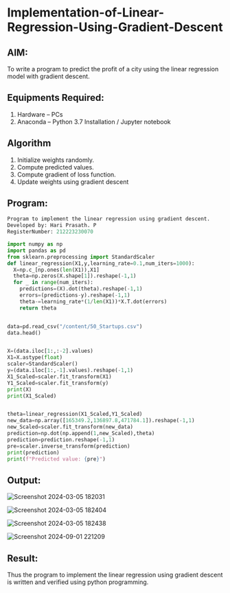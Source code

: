 # Implementation-of-Linear-Regression-Using-Gradient-Descent

## AIM:
To write a program to predict the profit of a city using the linear regression model with gradient descent.

## Equipments Required:
1. Hardware – PCs
2. Anaconda – Python 3.7 Installation / Jupyter notebook

## Algorithm
1. Initialize weights randomly. 
2. Compute predicted values. 
3. Compute gradient of loss function.
4. Update weights using gradient descent

## Program:
```python
Program to implement the linear regression using gradient descent.
Developed by: Hari Prasath. P
RegisterNumber: 212223230070

import numpy as np
import pandas as pd
from sklearn.preprocessing import StandardScaler
def linear_regression(X1,y,learning_rate=0.1,num_iters=1000):
  X=np.c_[np.ones(len(X1)),X1]
  theta=np.zeros(X.shape[1]).reshape(-1,1)
  for _ in range(num_iters):
    predictions=(X).dot(theta).reshape(-1,1)
    errors=(predictions-y).reshape(-1,1)
    theta-=learning_rate*(1/len(X1))*X.T.dot(errors)
    return theta


data=pd.read_csv("/content/50_Startups.csv")
data.head()


X=(data.iloc[1:,:-2].values)
X1=X.astype(float)
scaler=StandardScaler()
y=(data.iloc[1:,-1].values).reshape(-1,1)
X1_Scaled=scaler.fit_transform(X1)
Y1_Scaled=scaler.fit_transform(y)
print(X)
print(X1_Scaled)


theta=linear_regression(X1_Scaled,Y1_Scaled)
new_data=np.array([165349.2,136897.8,471784.1]).reshape(-1,1)
new_Scaled=scaler.fit_transform(new_data)
prediction=np.dot(np.append(1,new_Scaled),theta)
prediction=prediction.reshape(-1,1)
pre=scaler.inverse_transform(prediction)
print(prediction)
print(f"Predicted value: {pre}")
```

## Output:
![Screenshot 2024-03-05 182031](https://github.com/user-attachments/assets/22633521-64c7-4976-bc5d-b0d938d6f196)

![Screenshot 2024-03-05 182404](https://github.com/user-attachments/assets/b102fd45-1217-45b6-a0c2-5cdce0444219)

![Screenshot 2024-03-05 182438](https://github.com/user-attachments/assets/72903833-6fae-487f-8e84-768caf4bd342)

![Screenshot 2024-09-01 221209](https://github.com/user-attachments/assets/9663f9a0-74a1-4b7c-901b-6ea418af50e2)


## Result:
Thus the program to implement the linear regression using gradient descent is written and verified using python programming.
